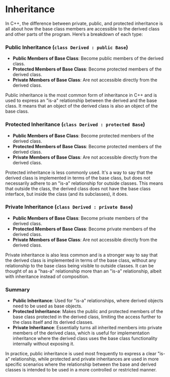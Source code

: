 # Inheritance

In C++, the difference between private, public, and protected inheritance is all about how the base class members are accessible to the derived class and other parts of the program. Here’s a breakdown of each type:

### Public Inheritance (`class Derived : public Base`)

- **Public Members of Base Class**: Become public members of the derived class.
- **Protected Members of Base Class**: Become protected members of the derived class.
- **Private Members of Base Class**: Are not accessible directly from the derived class.

Public inheritance is the most common form of inheritance in C++ and is used to express an "is-a" relationship between the derived and the base class. It means that an object of the derived class is also an object of the base class.

### Protected Inheritance (`class Derived : protected Base`)

- **Public Members of Base Class**: Become protected members of the derived class.
- **Protected Members of Base Class**: Become protected members of the derived class.
- **Private Members of Base Class**: Are not accessible directly from the derived class.

Protected inheritance is less commonly used. It's a way to say that the derived class is implemented in terms of the base class, but does not necessarily adhere to an "is-a" relationship for outside classes. This means that outside the class, the derived class does not have the base class interface, but inside the class (and its subclasses), it does.

### Private Inheritance (`class Derived : private Base`)

- **Public Members of Base Class**: Become private members of the derived class.
- **Protected Members of Base Class**: Become private members of the derived class.
- **Private Members of Base Class**: Are not accessible directly from the derived class.

Private inheritance is also less common and is a stronger way to say that the derived class is implemented in terms of the base class, without any relationship to the base class being visible to outside classes. It can be thought of as a "has-a" relationship more than an "is-a" relationship, albeit with inheritance instead of composition.

### Summary

- **Public Inheritance**: Used for "is-a" relationships, where derived objects need to be used as base objects.
- **Protected Inheritance**: Makes the public and protected members of the base class protected in the derived class, limiting the access further to the class itself and its derived classes.
- **Private Inheritance**: Essentially turns all inherited members into private members of the derived class, which is useful for implementation inheritance where the derived class uses the base class functionality internally without exposing it.

In practice, public inheritance is used most frequently to express a clear "is-a" relationship, while protected and private inheritances are used in more specific scenarios where the relationship between the base and derived classes is intended to be used in a more controlled or restricted manner.
